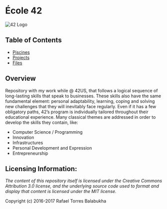 # École 42

![42 Logo](nfs://nfs-student-1-1/nfs/munki_repo/icons/42.png)

## Table of Contents

* [Piscines](Piscines/)
* [Projects](Projects/)
* [Files](Files/)

## Overview

Repository with my work while @ 42US, that follows a logical sequence of
long-lasting skills that speak to businesses. These skills also have the same
fundamental element: personal adaptability, learning, coping and solving new
challenges that they will inevitably face regularly. Even if it has a few
obligatory paths, 42’s program is individually tailored throughout their
educational experience. Many classical themes are addressed in order to develop
the skills they contain, like:
* Computer Science / Programming
* Innovation
* Infrastructures
* Personal Development and Expression
* Entrepreneurship

## Licensing Information:

*The content of this repository itself is licensed under the Creative Commons
Attribution 3.0 license, and the underlying source code used to format and
display that content is licensed under the MIT license.*

Copyright (c) 2016-2017 Rafael Torres Balabukha

